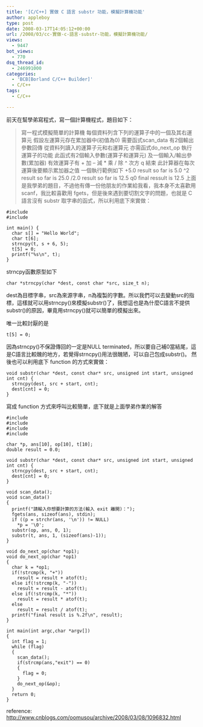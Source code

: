 ```yaml
---
title: '[C/C++] 實做 C 語言 substr 功能，模擬計算機功能'
author: appleboy
type: post
date: 2008-03-17T14:05:12+00:00
url: /2008/03/cc-實做-c-語言-substr-功能，模擬計算機功能/
views:
  - 9447
bot_views:
  - 770
dsq_thread_id:
  - 246991000
categories:
  - 'BCB[Borland C/C++ Builder]'
  - C/C++
tags:
  - C/C++

---
```

前天在幫學弟寫程式，寫一個計算機程式，題目如下：

> 寫一程式模擬簡單的計算機 每個資料列含下列的運算子中的一個及其右運算元 假設左運算元存在累加器中(初值為0) 需要函式scan\_data 有2個輸出參數回傳 從資料列讀入的運算子元和右運算元 亦需函式do\_next_op 執行運算子的功能 此函式有2個輸入參數(運算子和運算元) 及一個輸入/輸出參數(累加器) 有效運算子有 + 加 &#8211; 減 * 乘 / 除 ^ 次方 q 結束 此計算器在每次運算後要顯示累加器之值 一個執行範例如下 +5.0 result so far is 5.0 ^2 result so far is 25.0 /2.0 result so far is 12.5 q0 final ressult is 12.5
上面是我學弟的題目，不過他有傳一份他朋友的作業給我看，我本身不太喜歡用 scanf，我比較喜歡用 fgets，但是後來遇到要切割文字的問題，也就是 C 語言沒有 substr 取字串的函式，所以利用底下來實做：

<!--more-->

<pre><code class="language-c">#include <stdio.h>
#include <string.h>

int main() {
  char s[] = "Hello World";
  char t[6];
  strncpy(t, s + 6, 5);
  t[5] = 0;
  printf("%s\n", t);
}
</code></pre>

strncpy函數原型如下

<pre><code class="language-c">char *strncpy(char *dest, const char *src, size_t n);
</code></pre>

dest為目標字串，src為來源字串，n為複製的字數。所以我們可以去變動src的指標，這樣就可以用strncpy()來模擬substr()了，我想這也是為什麼C語言不提供substr()的原因，畢竟用strncpy()就可以簡單的模擬出來。

唯一比較討厭的是

<pre><code class="language-c">t[5] = 0;</code></pre>

因為strncpy()不保證傳回的一定是NULL terminated，所以要自己補0當結尾，這是C語言比較醜的地方，若覺得strncpy()用法很醜陋，可以自己包成substr()。 然後也可以利用底下 function 的方式來實做：

<pre><code class="language-c">void substr(char *dest, const char* src, unsigned int start, unsigned int cnt) {
  strncpy(dest, src + start, cnt);
  dest[cnt] = 0;
}</code></pre>

寫成 function 方式來呼叫比較簡單，底下就是上面學弟作業的解答

<pre><code class="language-c">#include <stdio.h>
#include <string.h>
#include <math.h>
#include <stdlib.h>

char *p, ans[10], op[10], t[10];
double result = 0.0;

void substr(char *dest, const char* src, unsigned int start, unsigned int cnt) {
  strncpy(dest, src + start, cnt);
  dest[cnt] = 0;
}

void scan_data();
void scan_data()
{
  printf("請輸入你想要計算的方法(輸入 exit 離開)：");
  fgets(ans, sizeof(ans), stdin);
  if ((p = strchr(ans, '\n')) != NULL)
    *p = '\0';      
  substr(op, ans, 0, 1);
  substr(t, ans, 1, (sizeof(ans)-1));
}

void do_next_op(char *op1);
void do_next_op(char *op1)
{ 
  char k = *op1;
  if(!strcmp(k, "+"))
    result = result + atof(t);  
  else if(!strcmp(k, "-"))
    result = result - atof(t);
  else if(!strcmp(k, "*"))
    result = result * atof(t);
  else
    result = result / atof(t);
  printf("final result is %.2f\n", result);   
}

int main(int argc,char *argv[])
{
  int flag = 1;
  while (flag)
  {
    scan_data();
    if(strcmp(ans,"exit") == 0)
    {
      flag = 0;
    }
    do_next_op(&op);         
  }
  return 0;
}</code></pre>

reference: [<http://www.cnblogs.com/oomusou/archive/2008/03/08/1096832.html>][1]

 [1]: http://www.cnblogs.com/oomusou/archive/2008/03/08/1096832.html